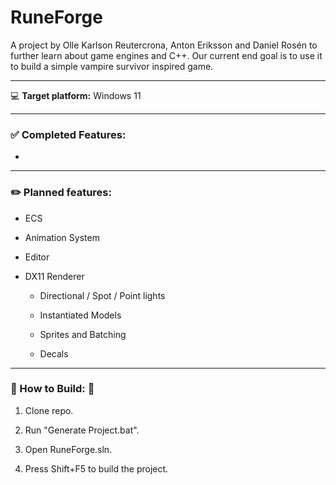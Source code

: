 # RuneForge

A project by Olle Karlson Reutercrona, Anton Eriksson and Daniel Rosén to further learn about game engines and C++. Our current end goal is to use it to build a simple vampire survivor inspired game.

-------------------------------------

:computer: **Target platform:** Windows 11

-----------------------------------------------------------------------

### :white_check_mark: **Completed Features:**

-

----------------------------------------------------

### :pencil2: **Planned features:**

* ECS
- Animation System

- Editor

- DX11 Renderer
  
  - Directional / Spot / Point lights
  
  - Instantiated Models
  
  - Sprites and Batching
  
  - Decals

______________________________________________________

### :hammer: How to Build: :hammer:

1. Clone repo.

2. Run "Generate Project.bat".

3. Open RuneForge.sln.

4. Press Shift+F5 to build the project.
